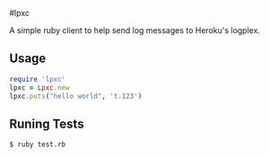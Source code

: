 #lpxc

A simple ruby client to help send log messages to Heroku's logplex.

## Usage

```ruby
require 'lpxc'
lpxc = Lpxc.new
lpxc.puts("hello world", 't.123')
```

## Runing Tests

```bash
$ ruby test.rb
```
